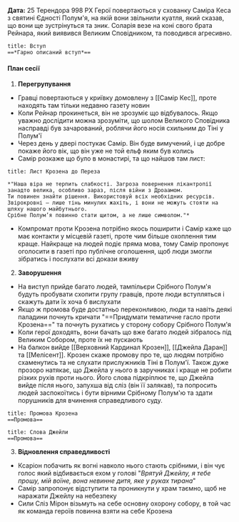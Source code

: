 **Дата:** 25 Терендора 998 РХ
Герої повертаються у схованку Саміра Кеса з святині Єдності Полум'я, на якій вони звільнили куатля, який сказав, що вони ще зустрінуться та зник. Соларія везе на коні свого брата Рейнара, який виявився Великим Сповідником, та поводився агресивно.
```ad-note
title: Вступ
==*Гарно описаний вступ*==
```
#### План сесії
1. **Перегрупування**
- Гравці повертаються у криївку домовлену з [[Самір Кес]], проте находять там тільки недавню газету новин
- Коли Рейнар прокинеться, він не зрозуміє що відбувалось. Якщо уважно дослідити можна зрозуміти, що шолом Великого Сповідника насправді був зачарований, роблячи його носія схильним до Тіні у Полум'ї 
- Через день у двері постукає Самір. Він буде вимучений, і це добре покаже його вік, що він уже не той ельф яким був колись
- Самір розкаже що було в монастирі, та що найшов там лист:
```ad-note
title: Лист Крозена до Переза 

*"Наша віра не терпить слабкості. Загроза повернення лікантропії занадто велика, особливо зараз, після війни з Дроаамом.  
Ти повинен знайти рішення. Використовуй всіх необхідних ресурсів. Звірокровні – лише тінь минулих жахіть, і вони не можуть стояти на шляху нашого майбутнього.  
Срібне Полум’я повинно стати щитом, а не лише символом."*  
```
- Компромат проти Крозена потрібно якось поширити і Самір каже що має контакти у місцевій газеті, проте чим більше охоплення тим краще. Найкраще на людей подіє пряма мова, тому Самір пропонує оголосити в газеті про публічне оголошення, щоб люди змогли зібратись і послухати всі докази вживу
2. **Заворушення**
- На виступ прийде багато людей, тампільєри Срібного Полум'я будуть пробувати схопити групу гравців, проте люди вступляться і скажуть дати їх хоча б вислухати
- Якщо ж промова буде достатньо переконливою, люди та навіть деякі паладини почнуть кричати "==Придумати тематичне гасло проти Крозена==" та почнуть рухатись у сторону собору Срібного Полум'я
- Коли герої доходять, вони бачать що вже багато людей зібралось під Великим Собором, проте їх не пускають
- На балкон вийде [[Верховний Кардинал Крозен]], [[Джейла Даран]] та [[Мелісент]]. Крозен скаже промову про те, що людям потрібно схаменутись та не слухати прислужників Тіні в Полум'ї. Також дуже прозоро натякає, що Джейла у нього в заручниках і краще не робити різких рухів проти нього. Його слова підкріплює те, що Джейла вийде після нього, запухша від сліз (він її залякав), та попросить людей заспокоїтись і бути вірними Срібному Полум'ю та здати порушників для вчинення справедливого суду.
```ad-note
title: Промова Крозена
==Промова==
```
```ad-note
title: Слова Джейли
==Промова==
```
3. **Відновлення справедливості**
- Ксаріон побачить як вогні навколо нього стають срібними, і він чує голос який відбивається ехом у голові "*Врятуй Джейлу, я тебе прошу, мій воїне, вона невинне дитя, яке у руках тирана*"
- Самір запропонує відступити та проникнути у храм таємно, щоб не наражати Джейлу на небезпеку
- Сили Сліз Мірон візьмуть на себе основну охорону собору, в той час як команда героїв повинна взяти на себе Крозена